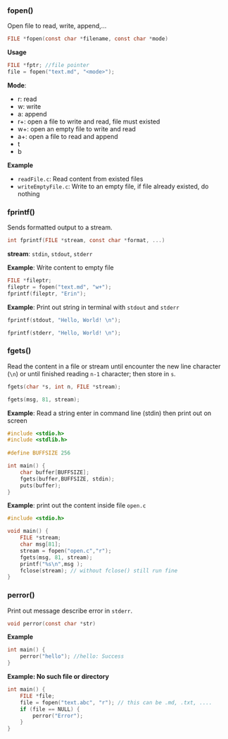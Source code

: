 ### fopen()

Open file to read, write, append,...

```c
FILE *fopen(const char *filename, const char *mode)
```

**Usage**

```c
FILE *fptr; //file pointer
file = fopen("text.md", "<mode>");
```

**Mode**:

* r: read
* w: write
* a: append
* r+: open a file to write and read, file must existed
* w+: open an empty file to write and read
* a+: open a file to read and append
* t
* b

**Example**

* ``readFile.c``: Read content from existed files
* ``writeEmptyFile.c``: Write to an empty file, if file already existed, do nothing

### fprintf()

Sends formatted output to a stream.

```c
int fprintf(FILE *stream, const char *format, ...) 
```

**stream**: ``stdin``, ``stdout``, ``stderr``

**Example**: Write content to empty file

```c
FILE *fileptr;
fileptr = fopen("text.md", "w+");
fprintf(fileptr, "Erin");
```

**Example**: Print out string in terminal with ``stdout`` and ``stderr``

```c
fprintf(stdout, "Hello, World! \n");
```
```c
fprintf(stderr, "Hello, World! \n");
```

### fgets()

Read the content in a file or stream until encounter the new line character (``\n``) or until finished reading ``n-1`` character; then store in ``s``.

```c
fgets(char *s, int n, FILE *stream);
```

```c
fgets(msg, 81, stream);
```

**Example**: Read a string enter in command line (stdin) then print out on screen

```c
#include <stdio.h>
#include <stdlib.h>
 
#define BUFFSIZE 256

int main() {
	char buffer[BUFFSIZE];
    fgets(buffer,BUFFSIZE, stdin);
    puts(buffer);
}
```

**Example**: print out the content inside file ``open.c``

```c
#include <stdio.h>

void main() {
	FILE *stream;
	char msg[81];
	stream = fopen("open.c","r");
	fgets(msg, 81, stream);
	printf("%s\n",msg );
	fclose(stream); // without fclose() still run fine
}
```

### perror()

Print out message describe error in ``stderr``.

```c
void perror(const char *str)
```

**Example**

```c
int main() {
	perror("hello"); //hello: Success
}
```

**Example: No such file or directory**

```c
int main() {
	FILE *file;
	file = fopen("text.abc", "r"); // this can be .md, .txt, ....
	if (file == NULL) {
		perror("Error");
	}
}
```